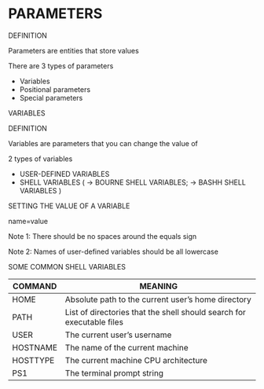 # PARAMETERS

DEFINITION

Parameters are entities that store values

There are 3 types of parameters

- Variables
- Positional parameters
- Special parameters

VARIABLES

DEFINITION

Variables are parameters that you can change the value of

2 types of variables

- USER-DEFINED VARIABLES
- SHELL VARIABLES ( -> BOURNE SHELL VARIABLES; -> BASHH SHELL VARIABLES )

SETTING THE VALUE OF A VARIABLE

name=value

Note 1: There should be no spaces around the equals sign

Note 2: Names of user-defined variables should be all lowercase

SOME COMMON SHELL VARIABLES

| COMMAND | MEANING |
| --- | --- |
| HOME | Absolute path to the current user’s home directory |
| PATH | List of directories that the shell should search for executable files |
| USER | The current user’s username |
| HOSTNAME | The name of the current machine |
| HOSTTYPE | The current machine CPU architecture |
| PS1 | The terminal prompt string |
